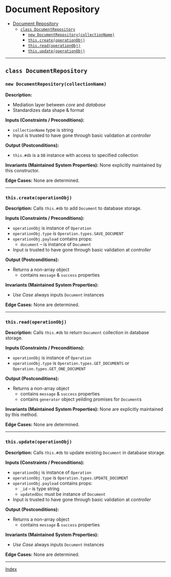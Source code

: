 # Document Repository

- [Document Repository](#document-repository)
  - [`class DocumentRepository`](#class-documentrepository)
    - [`new DocumentRepository(collectionName)`](#new-documentrepositorycollectionname)
    - [`this.create(operationObj)`](#thiscreateoperationobj)
    - [`this.read(operationObj)`](#thisreadoperationobj)
    - [`this.update(operationObj)`](#thisupdateoperationobj)

----

## `class DocumentRepository`

### `new DocumentRepository(collectionName)`

**Description:**

- Mediation layer between *core* and *database*
- Standardizes data shape & format

**Inputs (Constraints / Preconditions):**

- `collectionName` type is string
- Input is trusted to have gone through basic validation at *controller*

**Output (Postconditions):**
- `this.#db` is a `DB` instance with access to specified collection

**Invariants (Maintained System Properties):**
None explicitly maintained by this constructor.

**Edge Cases:**
None are determined.

----

### `this.create(operationObj)`

**Description:**
Calls `this.#db` to add `Document` to database storage.

**Inputs (Constraints / Preconditions):**

- `operationObj` is instance of `Operation`
- `operationObj.type` is `Operation.types.SAVE_DOCUMENT`
- `operationObj.payload` contains props:
    - `document` – is instance of `Document`
- Input is trusted to have gone through basic validation at *controller*

**Output (Postconditions):**

- Returns a non-array object
    - contains `message` & `success` properties

**Invariants (Maintained System Properties):**

- *Use Case* always inputs `Document` instances

**Edge Cases:**
None are determined.

----

### `this.read(operationObj)`

**Description:**
Calls `this.#db` to return `Document` collection in database storage.

**Inputs (Constraints / Preconditions):**
- `operationObj` is instance of `Operation`
- `operationObj.type` is `Operation.types.GET_DOCUMENTS` or `Operation.types.GET_ONE_DOCUMENT`

**Output (Postconditions):**
- Returns a non-array object
  - contains `message` & `success` properties
  - contains `generator` object yeilding promises for `Document`s

**Invariants (Maintained System Properties):**
None are explicitly maintained by this method.

**Edge Cases:**
None are determined.

----

### `this.update(operationObj)`

**Description:**
Calls `this.#db` to update existing `Document` in database storage.

**Inputs (Constraints / Preconditions):**

- `operationObj` is instance of `Operation`
- `operationObj.type` is `Operation.types.UPDATE_DOCUMENT`
- `operationObj.payload` contains props:
    - `_id` – is type string
    - `updatedDoc` must be instance of `Document`
- Input is trusted to have gone through basic validation at *controller*

**Output (Postconditions):**

- Returns a non-array object
    - contains `message` & `success` properties

**Invariants (Maintained System Properties):**

- *Use Case* always inputs `Document` instances

**Edge Cases:**
None are determined.

----

[Index](../../index.md)